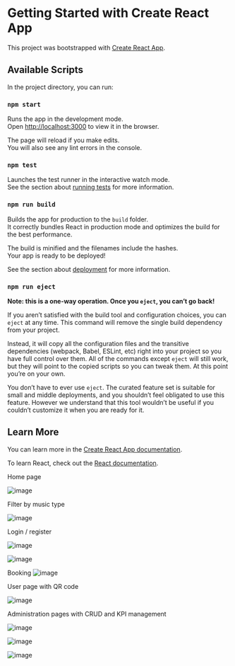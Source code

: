 # Getting Started with Create React App

This project was bootstrapped with [Create React App](https://github.com/facebook/create-react-app).

## Available Scripts

In the project directory, you can run:

### `npm start`

Runs the app in the development mode.\
Open [http://localhost:3000](http://localhost:3000) to view it in the browser.

The page will reload if you make edits.\
You will also see any lint errors in the console.

### `npm test`

Launches the test runner in the interactive watch mode.\
See the section about [running tests](https://facebook.github.io/create-react-app/docs/running-tests) for more information.

### `npm run build`

Builds the app for production to the `build` folder.\
It correctly bundles React in production mode and optimizes the build for the best performance.

The build is minified and the filenames include the hashes.\
Your app is ready to be deployed!

See the section about [deployment](https://facebook.github.io/create-react-app/docs/deployment) for more information.

### `npm run eject`

**Note: this is a one-way operation. Once you `eject`, you can’t go back!**

If you aren’t satisfied with the build tool and configuration choices, you can `eject` at any time. This command will remove the single build dependency from your project.

Instead, it will copy all the configuration files and the transitive dependencies (webpack, Babel, ESLint, etc) right into your project so you have full control over them. All of the commands except `eject` will still work, but they will point to the copied scripts so you can tweak them. At this point you’re on your own.

You don’t have to ever use `eject`. The curated feature set is suitable for small and middle deployments, and you shouldn’t feel obligated to use this feature. However we understand that this tool wouldn’t be useful if you couldn’t customize it when you are ready for it.

## Learn More

You can learn more in the [Create React App documentation](https://facebook.github.io/create-react-app/docs/getting-started).

To learn React, check out the [React documentation](https://reactjs.org/).

Home page

![image](https://user-images.githubusercontent.com/98088041/231753468-ebb5c13d-3377-4bf4-9b19-7da6a685202f.png)


Filter by music type

![image](https://user-images.githubusercontent.com/98088041/231753741-fa6a8371-e08e-46e3-a526-336720e5e2a9.png)


Login / register

![image](https://user-images.githubusercontent.com/98088041/227201487-9c15372a-4772-44aa-85a5-66b94ece17cf.png)

![image](https://user-images.githubusercontent.com/98088041/227201529-89470900-b67d-4f18-abf1-becfd410d6a3.png)

Booking
![image](https://user-images.githubusercontent.com/98088041/231754096-d4498ab7-1a66-4884-8f54-1bbe0b3fa72c.png)


User page with QR code

![image](https://user-images.githubusercontent.com/98088041/227201733-63b3fdd2-c2e3-4519-8a03-84bd5f1299b9.png)

Administration pages with CRUD and KPI management

![image](https://user-images.githubusercontent.com/98088041/227201796-8aeb8cdb-9015-43c2-be8f-1759689caabb.png)

![image](https://user-images.githubusercontent.com/98088041/227201836-02953953-675d-4967-b3af-fa80c2d8e58a.png)

![image](https://user-images.githubusercontent.com/98088041/227201878-f69495b2-11d5-497c-b238-0ed564f908c3.png)









